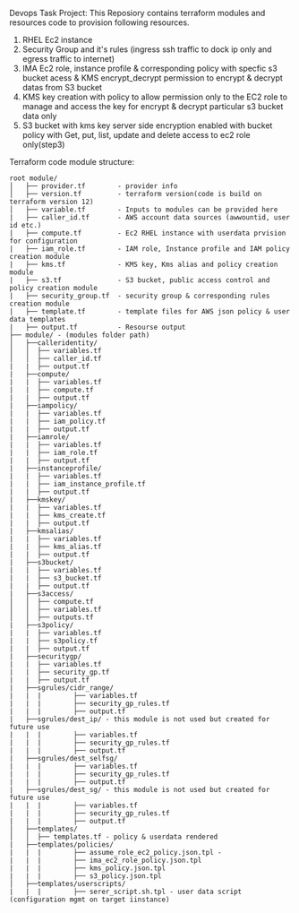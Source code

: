 Devops Task Project: 
This Reposiory contains terraform modules and resources code to provision following resources.
1. RHEL Ec2 instance 
2. Security Group and it's rules (ingress ssh traffic to dock ip only and egress traffic  to internet)
3. IMA Ec2 role, instance profile & corresponding policy with specfic s3 bucket acess & KMS encrypt_decrypt permission to encrypt & decrypt datas from S3 bucket 
4. KMS key creation with policy to allow permission only to the EC2 role to manage and access the key for encrypt & decrypt particular s3 bucket data only
5. S3 bucket with kms key server side encryption enabled with bucket policy with Get, put, list, update and delete access to ec2 role only(step3) 

Terraform code module structure:
```
root module/
│   ├── provider.tf        - provider info
│   ├── version.tf         - terraform version(code is build on terraform version 12)
│   ├── variable.tf        - Inputs to modules can be provided here 
|   ├── caller_id.tf       - AWS account data sources (awwountid, user id etc.)
|   ├── compute.tf         - Ec2 RHEL instance with userdata prvision for configuration
|   ├── iam_role.tf        - IAM role, Instance profile and IAM policy creation module
|   ├── kms.tf             - KMS key, Kms alias and policy creation module
|   ├── s3.tf              - S3 bucket, public access control and policy creation module
|   ├── security_group.tf  - security group & corresponding rules creation module
|   ├── template.tf        - template files for AWS json policy & user data templates
|   ├── output.tf          - Resourse output 
├── module/ - (modules folder path)
│   ├──calleridentity/
│   │  ├── variables.tf
│   │  ├── caller_id.tf
|   |  ├── output.tf
|   ├──compute/
|   |  ├── variables.tf
|   |  ├── compute.tf
|   |  ├── output.tf
|   ├──iampolicy/
|   |  ├── variables.tf
|   |  ├── iam_policy.tf
|   |  ├── output.tf
|   ├──iamrole/
|   |  ├── variables.tf
|   |  ├── iam_role.tf
|   |  ├── output.tf
|   ├──instanceprofile/
|   |  ├── variables.tf
|   |  ├── iam_instance_profile.tf
|   |  ├── output.tf
|   ├──kmskey/
|   |  ├── variables.tf
|   |  ├── kms_create.tf
|   |  ├── output.tf
|   ├──kmsalias/
|   |  ├── variables.tf
|   |  ├── kms_alias.tf
|   |  ├── output.tf
|   ├──s3bucket/
|   |  ├── variables.tf
|   |  ├── s3_bucket.tf
|   |  ├── output.tf
|   ├──s3access/
│   │  ├── compute.tf
│   │  ├── variables.tf
│   │  ├── outputs.tf
|   ├──s3policy/
|   |  ├── variables.tf
|   |  ├── s3policy.tf
|   |  ├── output.tf
|   ├──securitygp/
|   |  ├── variables.tf
|   |  ├── security_gp.tf
|   |  ├── output.tf
|   ├──sgrules/cidr_range/ 
|   |  |        ├── variables.tf
|   |  |        ├── security_gp_rules.tf
|   |  |        ├── output.tf
|   ├──sgrules/dest_ip/ - this module is not used but created for future use 
|   |  |        ├── variables.tf
|   |  |        ├── security_gp_rules.tf
|   |  |        ├── output.tf
|   ├──sgrules/dest_selfsg/
|   |  |        ├── variables.tf
|   |  |        ├── security_gp_rules.tf
|   |  |        ├── output.tf
|   ├──sgrules/dest_sg/ - this module is not used but created for future use 
|   |  |        ├── variables.tf
|   |  |        ├── security_gp_rules.tf
|   |  |        ├── output.tf
│   ├──templates/
│   │  ├── templates.tf - policy & userdata rendered
|   ├──templates/policies/
|   |  |        ├── assume_role_ec2_policy.json.tpl - 
|   |  |        ├── ima_ec2_role_policy.json.tpl
|   |  |        ├── kms_policy.json.tpl
|   |  |        ├── s3_policy.json.tpl
│   ├──templates/userscripts/ 
|   |  |        ├── serer_script.sh.tpl - user data script (configuration mgmt on target iinstance)
```

